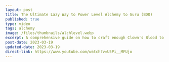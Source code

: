```yaml
---
layout: post
title: The Ultimate Lazy Way to Power Level Alchemy to Guru (BDO)
published: true
type: video
tags: alchemy
image: /files/thumbnails/alchlevel.webp
excerpt: A comprehensive guide on how to craft enough Clown's Blood to fill the Grand Canyon
post-date: 2023-03-19
updated-date: 2023-03-19
direct-link: https://www.youtube.com/watch?v=U5Pi__MFUjo
---
```

